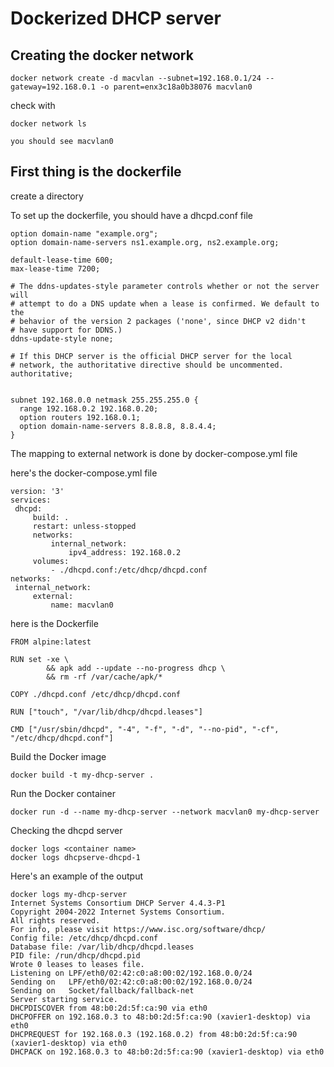# Dockerized DHCP server

## Creating the docker network

    docker network create -d macvlan --subnet=192.168.0.1/24 --gateway=192.168.0.1 -o parent=enx3c18a0b38076 macvlan0



check with 
    
    docker network ls
    
    you should see macvlan0
    





## First thing is the dockerfile

create a directory




To set up the dockerfile, you should have a dhcpd.conf file




    option domain-name "example.org";                                                                               
    option domain-name-servers ns1.example.org, ns2.example.org;

    default-lease-time 600;
    max-lease-time 7200;

    # The ddns-updates-style parameter controls whether or not the server will
    # attempt to do a DNS update when a lease is confirmed. We default to the 
    # behavior of the version 2 packages ('none', since DHCP v2 didn't
    # have support for DDNS.)
    ddns-update-style none;

    # If this DHCP server is the official DHCP server for the local
    # network, the authoritative directive should be uncommented.
    authoritative;


    subnet 192.168.0.0 netmask 255.255.255.0 {
      range 192.168.0.2 192.168.0.20;
      option routers 192.168.0.1;
      option domain-name-servers 8.8.8.8, 8.8.4.4;
    }





The mapping to external network is done by docker-compose.yml file

here's the docker-compose.yml file

    version: '3' 
    services:
     dhcpd:
         build: .
         restart: unless-stopped
         networks:
             internal_network:                                                                                      
                 ipv4_address: 192.168.0.2
         volumes:
             - ./dhcpd.conf:/etc/dhcp/dhcpd.conf
    networks:
     internal_network:
         external:
             name: macvlan0


here is the Dockerfile

    FROM alpine:latest                                                                                              

    RUN set -xe \
            && apk add --update --no-progress dhcp \
            && rm -rf /var/cache/apk/*

    COPY ./dhcpd.conf /etc/dhcp/dhcpd.conf

    RUN ["touch", "/var/lib/dhcp/dhcpd.leases"]

    CMD ["/usr/sbin/dhcpd", "-4", "-f", "-d", "--no-pid", "-cf", "/etc/dhcp/dhcpd.conf"]





Build the Docker image

    docker build -t my-dhcp-server .



Run the Docker container

    docker run -d --name my-dhcp-server --network macvlan0 my-dhcp-server



Checking the dhcpd server
    
    docker logs <container name>
    docker logs dhcpserve-dhcpd-1




    
Here's an example of the output


    docker logs my-dhcp-server
    Internet Systems Consortium DHCP Server 4.4.3-P1
    Copyright 2004-2022 Internet Systems Consortium.
    All rights reserved.
    For info, please visit https://www.isc.org/software/dhcp/
    Config file: /etc/dhcp/dhcpd.conf
    Database file: /var/lib/dhcp/dhcpd.leases
    PID file: /run/dhcp/dhcpd.pid
    Wrote 0 leases to leases file.
    Listening on LPF/eth0/02:42:c0:a8:00:02/192.168.0.0/24
    Sending on   LPF/eth0/02:42:c0:a8:00:02/192.168.0.0/24
    Sending on   Socket/fallback/fallback-net
    Server starting service.
    DHCPDISCOVER from 48:b0:2d:5f:ca:90 via eth0
    DHCPOFFER on 192.168.0.3 to 48:b0:2d:5f:ca:90 (xavier1-desktop) via eth0
    DHCPREQUEST for 192.168.0.3 (192.168.0.2) from 48:b0:2d:5f:ca:90 (xavier1-desktop) via eth0
    DHCPACK on 192.168.0.3 to 48:b0:2d:5f:ca:90 (xavier1-desktop) via eth0
